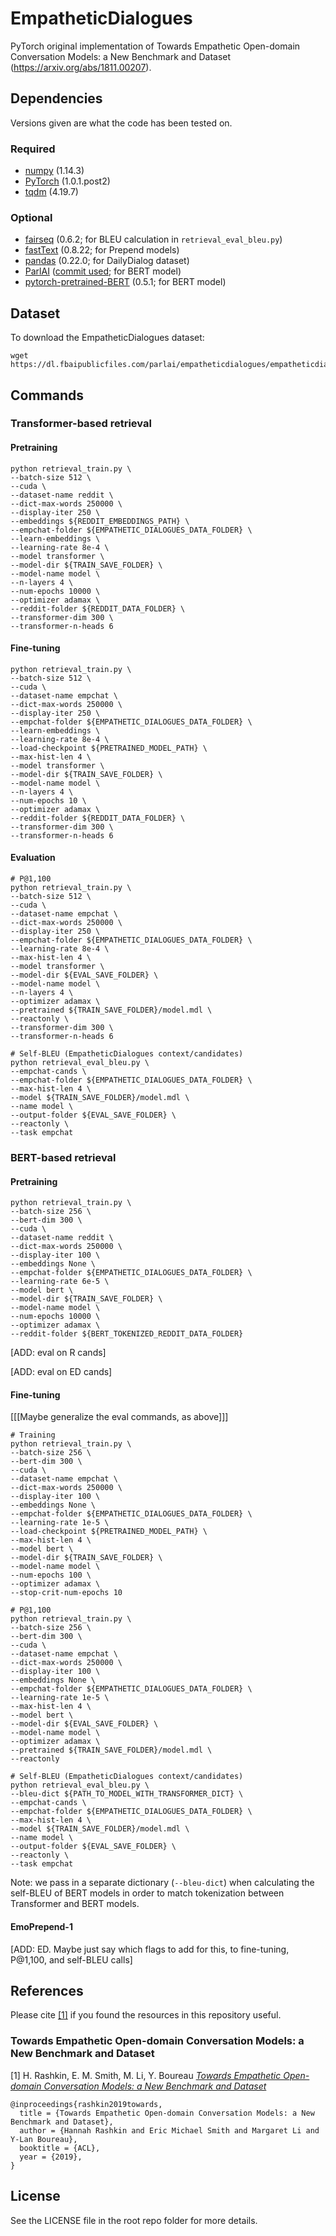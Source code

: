 # EmpatheticDialogues

PyTorch original implementation of Towards Empathetic Open-domain Conversation Models: a New Benchmark and Dataset (https://arxiv.org/abs/1811.00207).

## Dependencies

Versions given are what the code has been tested on.

### Required
- [numpy](https://www.numpy.org/) (1.14.3)
- [PyTorch](https://pytorch.org/) (1.0.1.post2)
- [tqdm](https://tqdm.github.io/) (4.19.7)

### Optional
- [fairseq](https://fairseq.readthedocs.io/en/latest/) (0.6.2; for BLEU calculation in `retrieval_eval_bleu.py`)
- [fastText](https://fasttext.cc/) (0.8.22; for Prepend models)
- [pandas](https://pandas.pydata.org/) (0.22.0; for DailyDialog dataset)
- [ParlAI](https://parl.ai/) ([commit used](https://github.com/facebookresearch/ParlAI/commit/471db18c47d322d814f4e1bba6e35d9da6ac31ff); for BERT model)
- [pytorch-pretrained-BERT](https://github.com/huggingface/pytorch-pretrained-BERT) (0.5.1; for BERT model)

## Dataset

To download the EmpatheticDialogues dataset:

```
wget https://dl.fbaipublicfiles.com/parlai/empatheticdialogues/empatheticdialogues.tar.gz
```

## Commands

### Transformer-based retrieval

#### Pretraining
```
python retrieval_train.py \
--batch-size 512 \
--cuda \
--dataset-name reddit \
--dict-max-words 250000 \
--display-iter 250 \
--embeddings ${REDDIT_EMBEDDINGS_PATH} \
--empchat-folder ${EMPATHETIC_DIALOGUES_DATA_FOLDER} \
--learn-embeddings \
--learning-rate 8e-4 \
--model transformer \
--model-dir ${TRAIN_SAVE_FOLDER} \
--model-name model \
--n-layers 4 \
--num-epochs 10000 \
--optimizer adamax \
--reddit-folder ${REDDIT_DATA_FOLDER} \
--transformer-dim 300 \
--transformer-n-heads 6
```

#### Fine-tuning
```
python retrieval_train.py \
--batch-size 512 \
--cuda \
--dataset-name empchat \
--dict-max-words 250000 \
--display-iter 250 \
--empchat-folder ${EMPATHETIC_DIALOGUES_DATA_FOLDER} \
--learn-embeddings \
--learning-rate 8e-4 \
--load-checkpoint ${PRETRAINED_MODEL_PATH} \
--max-hist-len 4 \
--model transformer \
--model-dir ${TRAIN_SAVE_FOLDER} \
--model-name model \
--n-layers 4 \
--num-epochs 10 \
--optimizer adamax \
--reddit-folder ${REDDIT_DATA_FOLDER} \
--transformer-dim 300 \
--transformer-n-heads 6
```

#### Evaluation
```
# P@1,100
python retrieval_train.py \
--batch-size 512 \
--cuda \
--dataset-name empchat \
--dict-max-words 250000 \
--display-iter 250 \
--empchat-folder ${EMPATHETIC_DIALOGUES_DATA_FOLDER} \
--learning-rate 8e-4 \
--max-hist-len 4 \
--model transformer \
--model-dir ${EVAL_SAVE_FOLDER} \
--model-name model \
--n-layers 4 \
--optimizer adamax \
--pretrained ${TRAIN_SAVE_FOLDER}/model.mdl \
--reactonly \
--transformer-dim 300 \
--transformer-n-heads 6

# Self-BLEU (EmpatheticDialogues context/candidates)
python retrieval_eval_bleu.py \
--empchat-cands \
--empchat-folder ${EMPATHETIC_DIALOGUES_DATA_FOLDER} \
--max-hist-len 4 \
--model ${TRAIN_SAVE_FOLDER}/model.mdl \
--name model \
--output-folder ${EVAL_SAVE_FOLDER} \
--reactonly \
--task empchat
```

### BERT-based retrieval

#### Pretraining

```
python retrieval_train.py \
--batch-size 256 \
--bert-dim 300 \
--cuda \
--dataset-name reddit \
--dict-max-words 250000 \
--display-iter 100 \
--embeddings None \
--empchat-folder ${EMPATHETIC_DIALOGUES_DATA_FOLDER} \
--learning-rate 6e-5 \
--model bert \
--model-dir ${TRAIN_SAVE_FOLDER} \
--model-name model \
--num-epochs 10000 \
--optimizer adamax \
--reddit-folder ${BERT_TOKENIZED_REDDIT_DATA_FOLDER}
```

[ADD: eval on R cands]

[ADD: eval on ED cands]

#### Fine-tuning

[[[Maybe generalize the eval commands, as above]]]

```
# Training
python retrieval_train.py \
--batch-size 256 \
--bert-dim 300 \
--cuda \
--dataset-name empchat \
--dict-max-words 250000 \
--display-iter 100 \
--embeddings None \
--empchat-folder ${EMPATHETIC_DIALOGUES_DATA_FOLDER} \
--learning-rate 1e-5 \
--load-checkpoint ${PRETRAINED_MODEL_PATH} \
--max-hist-len 4 \
--model bert \
--model-dir ${TRAIN_SAVE_FOLDER} \
--model-name model \
--num-epochs 100 \
--optimizer adamax \
--stop-crit-num-epochs 10

# P@1,100
python retrieval_train.py \
--batch-size 256 \
--bert-dim 300 \
--cuda \
--dataset-name empchat \
--dict-max-words 250000 \
--display-iter 100 \
--embeddings None \
--empchat-folder ${EMPATHETIC_DIALOGUES_DATA_FOLDER} \
--learning-rate 1e-5 \
--max-hist-len 4 \
--model bert \
--model-dir ${EVAL_SAVE_FOLDER} \
--model-name model \
--optimizer adamax \
--pretrained ${TRAIN_SAVE_FOLDER}/model.mdl \
--reactonly

# Self-BLEU (EmpatheticDialogues context/candidates)
python retrieval_eval_bleu.py \
--bleu-dict ${PATH_TO_MODEL_WITH_TRANSFORMER_DICT} \
--empchat-cands \
--empchat-folder ${EMPATHETIC_DIALOGUES_DATA_FOLDER} \
--max-hist-len 4 \
--model ${TRAIN_SAVE_FOLDER}/model.mdl \
--name model \
--output-folder ${EVAL_SAVE_FOLDER} \
--reactonly \
--task empchat
```

Note: we pass in a separate dictionary (`--bleu-dict`) when calculating the self-BLEU of BERT models in order to match tokenization between Transformer and BERT models.

#### EmoPrepend-1

[ADD: ED. Maybe just say which flags to add for this, to fine-tuning, P@1,100, and self-BLEU calls]

## References

Please cite [[1]](https://arxiv.org/abs/1811.00207) if you found the resources in this repository useful.

### Towards Empathetic Open-domain Conversation Models: a New Benchmark and Dataset

[1] H. Rashkin, E. M. Smith, M. Li, Y. Boureau [*Towards Empathetic Open-domain Conversation Models: a New Benchmark and Dataset*](https://arxiv.org/abs/1811.00207)

```
@inproceedings{rashkin2019towards,
  title = {Towards Empathetic Open-domain Conversation Models: a New Benchmark and Dataset},
  author = {Hannah Rashkin and Eric Michael Smith and Margaret Li and Y-Lan Boureau},
  booktitle = {ACL},
  year = {2019},
}
```

## License

See the LICENSE file in the root repo folder for more details.

